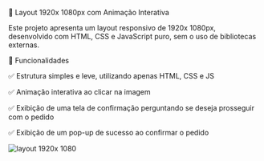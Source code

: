 📱 Layout 1920x 1080px com Animação Interativa

Este projeto apresenta um layout responsivo de 1920x 1080px, desenvolvido com HTML, CSS e JavaScript puro, sem o uso de bibliotecas externas.

🚀 Funcionalidades

✅ Estrutura simples e leve, utilizando apenas HTML, CSS e JS

✅ Animação interativa ao clicar na imagem

✅ Exibição de uma tela de confirmação perguntando se deseja prosseguir com o pedido

✅ Exibição de um pop-up de sucesso ao confirmar o pedido

![layout 1920x 1080](https://github.com/user-attachments/assets/ab270092-ad70-4655-a51a-1b95f578b7d8)
